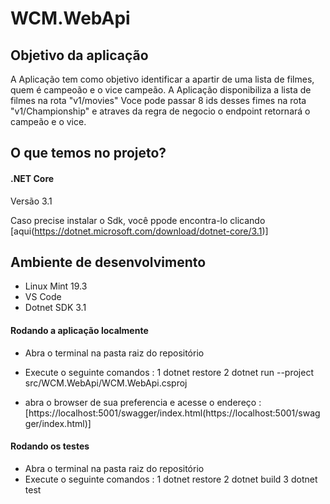 # WCM.WebApi

## Objetivo da aplicação
 A Aplicação tem como objetivo identificar a apartir de uma lista de filmes, quem é campeoão e o vice campeão.
 A Aplicação disponibiliza a lista de filmes na rota "v1/movies"
 Voce pode passar 8 ids desses fimes na rota "v1/Championship" e atraves da regra de negocio o endpoint retornará o campeão e o vice.


## O que temos no projeto?

#### .NET Core

Versão 3.1

Caso precise instalar o Sdk, você ppode encontra-lo clicando [aqui(https://dotnet.microsoft.com/download/dotnet-core/3.1)]

## Ambiente de desenvolvimento

 - Linux Mint 19.3
 - VS Code
 - Dotnet SDK 3.1

#### Rodando a aplicação localmente

- Abra o terminal na pasta raiz do repositório
- Execute o seguinte comandos : 
    1 dotnet restore
    2 dotnet run --project src/WCM.WebApi/WCM.WebApi.csproj

- abra o browser de sua preferencia e acesse o endereço : [https://localhost:5001/swagger/index.html(https://localhost:5001/swagger/index.html)]


#### Rodando os testes

- Abra o terminal na pasta raiz do repositório
- Execute o seguinte comandos : 
    1 dotnet restore
    2 dotnet build
    3 dotnet test



